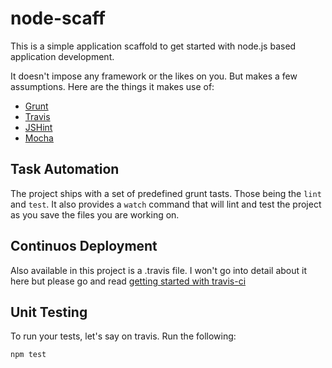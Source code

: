 # node-scaff

This is a simple application scaffold to get started with node.js based application development.

It doesn't impose any framework or the likes on you. But makes a few
assumptions. Here are the things it makes use of:

* [Grunt][2]
* [Travis][1]
* [JSHint][4]
* [Mocha][3]


## Task Automation

The project ships with a set of predefined grunt tasts. Those being
the `lint` and `test`. It also provides a `watch` command that will lint
and test the project as you save the files you are working on.

## Continuos Deployment

Also available in this project is a .travis file. I won't go into detail
about it here but please go and read [getting started with
travis-ci](http://about.travis-ci.org/docs/user/languages/javascript-with-nodejs/)


## Unit Testing

To run your tests, let's say on travis. Run the following:

```
npm test
```

[1]: https://travis-ci.org/
[2]: http://gruntjs.com/
[3]: http://mochajs.org/
[4]: http://www.jshint.com/
